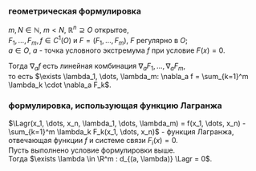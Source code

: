 ### геометрическая формулировка
$m, N \in \mathbb{N}$, $m < N$, $\mathbb{R}^n \supseteq O$ открытое,  
$F_1, \dots, F_m, f \in C^1(O)$ и $F = (F_1, \dots, F_m)$, $F$ регулярно в $O$;  
$a \in O$, $a$ - точка условного экстремума $f$ при условие $F(x) = 0$.  
  
Тогда $\nabla_a f$ есть линейная комбинация $\nabla_a F_1, \dots, \nabla_a F_m$,  
то есть $\exists \lambda_1, \dots, \lambda_m: \nabla_a f = \sum_{k=1}^m \lambda_k \cdot \nabla_a F_k$.
### формулировка, использующая функцию Лагранжа
$\Lagr(x_1, \dots, x_n, \lambda_1, \dots, \lambda_m) = f(x_1, \dots, x_n) - \sum_{k=1}^m \lambda_k F_k(x_1, \dots, x_n)$ - функция Лагранжа, отвечающая функции $f$ и системе связи $F_i(x) = 0$.  
Пусть выполнено условие формулировки выше.  
Тогда $\exists \lambda \in \R^m : d_{(a, \lambda)} \Lagr = 0$.